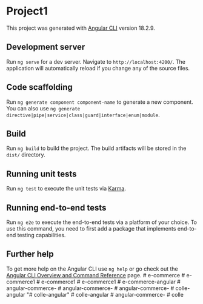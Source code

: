 # Project1

This project was generated with [Angular CLI](https://github.com/angular/angular-cli) version 18.2.9.

## Development server

Run `ng serve` for a dev server. Navigate to `http://localhost:4200/`. The application will automatically reload if you change any of the source files.

## Code scaffolding

Run `ng generate component component-name` to generate a new component. You can also use `ng generate directive|pipe|service|class|guard|interface|enum|module`.

## Build

Run `ng build` to build the project. The build artifacts will be stored in the `dist/` directory.

## Running unit tests

Run `ng test` to execute the unit tests via [Karma](https://karma-runner.github.io).

## Running end-to-end tests

Run `ng e2e` to execute the end-to-end tests via a platform of your choice. To use this command, you need to first add a package that implements end-to-end testing capabilities.

## Further help

To get more help on the Angular CLI use `ng help` or go check out the [Angular CLI Overview and Command Reference](https://angular.dev/tools/cli) page.
#   e - c o m m e r c e  
 #   e - c o m m e r c e 1  
 #   e - c o m m e r c e 1  
 #   e - c o m m e r c e 1  
 #   e - c o m m e r c e - a n g u l a r  
 #   a n g u l a r - c o m m e r c e -  
 #   a n g u l a r - c o m m e r c e -  
 #   a n g u l a r - c o m m e r c e -  
 #   c o l l e - a n g u l a r  
 "# colle-angular" 
#   c o l l e - a n g u l a r  
 #   a n g u l a r - c o m m e r c e -  
 #   c o l l e  
 